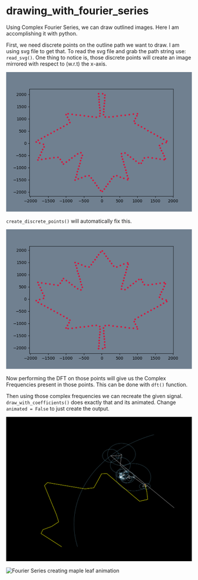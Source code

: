 # drawing_with_fourier_series

Using Complex Fourier Series, we can draw outlined images. Here I am accomplishing it with python. 

First, we need discrete points on the outline path we want to draw. I am using svg file to get that. To read the svg file and grab the path string use: `read_svg()`.
One thing to notice is, those discrete points will create an image mirrored with respect to (w.r.t) the x-axis.

![raw points on the outline, which is mirrored w.r.t the x-axis.](./assets/raw_points.png)

`create_discrete_points()` will automatically fix this. 

![fixed image](./assets/points_mirrored_x.png)

Now performing the DFT on those points will give us the Complex Frequencies present in
those points. This can be done with `dft()` function.

Then using those complex frequencies we can recreate the given signal. 
`draw_with_coefficients()` does exactly that and its animated. 
Change `animated = False` to just create the output.

![150 Circles](./assets/150Circles.png)

![Fourier Series creating maple leaf animation](./assets/maple.gif)
